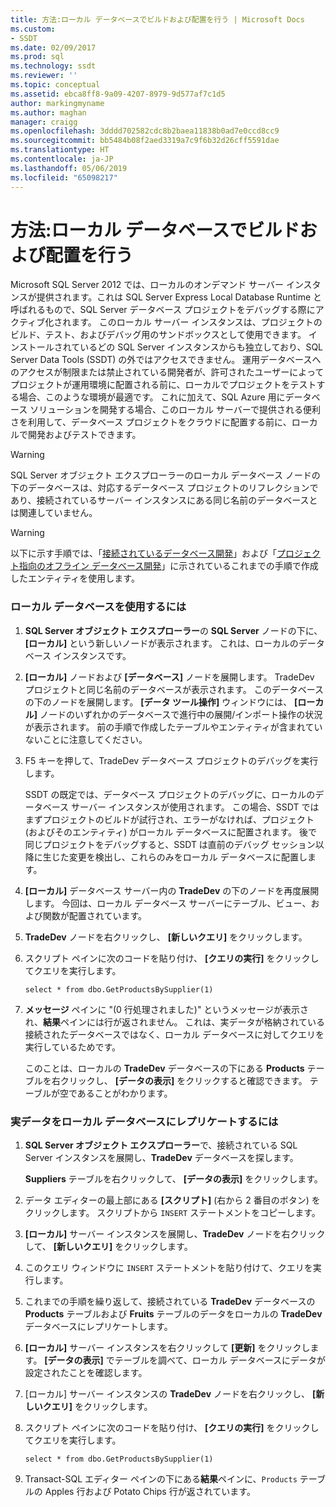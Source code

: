 ```yaml
---
title: 方法:ローカル データベースでビルドおよび配置を行う | Microsoft Docs
ms.custom:
- SSDT
ms.date: 02/09/2017
ms.prod: sql
ms.technology: ssdt
ms.reviewer: ''
ms.topic: conceptual
ms.assetid: ebca8ff8-9a09-4207-8979-9d577af7c1d5
author: markingmyname
ms.author: maghan
manager: craigg
ms.openlocfilehash: 3dddd702582cdc8b2baea11838b0ad7e0ccd8cc9
ms.sourcegitcommit: bb5484b08f2aed3319a7c9f6b32d26cff5591dae
ms.translationtype: HT
ms.contentlocale: ja-JP
ms.lasthandoff: 05/06/2019
ms.locfileid: "65098217"
---
```

# <a name="how-to-build-and-deploy-to-a-local-database"></a>方法:ローカル データベースでビルドおよび配置を行う
Microsoft SQL Server 2012 では、ローカルのオンデマンド サーバー インスタンスが提供されます。これは SQL Server Express Local Database Runtime と呼ばれるもので、SQL Server データベース プロジェクトをデバッグする際にアクティブ化されます。 このローカル サーバー インスタンスは、プロジェクトのビルド、テスト、およびデバッグ用のサンドボックスとして使用できます。 インストールされているどの SQL Server インスタンスからも独立しており、SQL Server Data Tools (SSDT) の外ではアクセスできません。 運用データベースへのアクセスが制限または禁止されている開発者が、許可されたユーザーによってプロジェクトが運用環境に配置される前に、ローカルでプロジェクトをテストする場合、このような環境が最適です。 これに加えて、SQL Azure 用にデータベース ソリューションを開発する場合、このローカル サーバーで提供される便利さを利用して、データベース プロジェクトをクラウドに配置する前に、ローカルで開発およびテストできます。  
  
> [!WARNING]  
> SQL Server オブジェクト エクスプローラーのローカル データベース ノードの下のデータベースは、対応するデータベース プロジェクトのリフレクションであり、接続されているサーバー インスタンスにある同じ名前のデータベースとは関連していません。  
  
> [!WARNING]  
> 以下に示す手順では、「[接続されているデータベース開発](../ssdt/connected-database-development.md)」および「[プロジェクト指向のオフライン データベース開発](../ssdt/project-oriented-offline-database-development.md)」に示されているこれまでの手順で作成したエンティティを使用します。  
  
### <a name="to-use-the-local-database"></a>ローカル データベースを使用するには  
  
1.  **SQL Server オブジェクト エクスプローラー**の **SQL Server** ノードの下に、 **[ローカル]** という新しいノードが表示されます。 これは、ローカルのデータベース インスタンスです。  
  
2.  **[ローカル]** ノードおよび **[データベース]** ノードを展開します。 TradeDev プロジェクトと同じ名前のデータベースが表示されます。 このデータベースの下のノードを展開します。 **[データ ツール操作]** ウィンドウには、 **[ローカル]** ノードのいずれかのデータベースで進行中の展開/インポート操作の状況が表示されます。 前の手順で作成したテーブルやエンティティが含まれていないことに注意してください。  
  
3.  F5 キーを押して、TradeDev データベース プロジェクトのデバッグを実行します。  
  
    SSDT の既定では、データベース プロジェクトのデバッグに、ローカルのデータベース サーバー インスタンスが使用されます。 この場合、SSDT ではまずプロジェクトのビルドが試行され、エラーがなければ、プロジェクト (およびそのエンティティ) がローカル データベースに配置されます。 後で同じプロジェクトをデバッグすると、SSDT は直前のデバッグ セッション以降に生じた変更を検出し、これらのみをローカル データベースに配置します。  
  
4.  **[ローカル]** データベース サーバー内の **TradeDev** の下のノードを再度展開します。 今回は、ローカル データベース サーバーにテーブル、ビュー、および関数が配置されています。  
  
5.  **TradeDev** ノードを右クリックし、 **[新しいクエリ]** をクリックします。  
  
6.  スクリプト ペインに次のコードを貼り付け、 **[クエリの実行]** をクリックしてクエリを実行します。  
  
    ```  
    select * from dbo.GetProductsBySupplier(1)  
    ```  
  
7.  **メッセージ** ペインに "(0 行処理されました)" というメッセージが表示され、**結果**ペインには行が返されません。 これは、実データが格納されている接続されたデータベースではなく、ローカル データベースに対してクエリを実行しているためです。  
  
    このことは、ローカルの **TradeDev** データベースの下にある **Products** テーブルを右クリックし、 **[データの表示]** をクリックすると確認できます。 テーブルが空であることがわかります。  
  
### <a name="to-replicate-real-data-to-the-local-database"></a>実データをローカル データベースにレプリケートするには  
  
1.  **SQL Server オブジェクト エクスプローラー**で、接続されている SQL Server インスタンスを展開し、**TradeDev** データベースを探します。  
  
    **Suppliers** テーブルを右クリックして、 **[データの表示]** をクリックします。  
  
2.  データ エディターの最上部にある **[スクリプト]** (右から 2 番目のボタン) をクリックします。 スクリプトから `INSERT` ステートメントをコピーします。  
  
3.  **[ローカル]** サーバー インスタンスを展開し、**TradeDev** ノードを右クリックして、 **[新しいクエリ]** をクリックします。  
  
4.  このクエリ ウィンドウに `INSERT` ステートメントを貼り付けて、クエリを実行します。  
  
5.  これまでの手順を繰り返して、接続されている **TradeDev** データベースの **Products** テーブルおよび **Fruits** テーブルのデータをローカルの **TradeDev** データベースにレプリケートします。  
  
6.  **[ローカル]** サーバー インスタンスを右クリックして **[更新]** をクリックします。 **[データの表示]** でテーブルを調べて、ローカル データベースにデータが設定されたことを確認します。  
  
7.  [ローカル] サーバー インスタンスの **TradeDev** ノードを右クリックし、 **[新しいクエリ]** をクリックします。  
  
8.  スクリプト ペインに次のコードを貼り付け、 **[クエリの実行]** をクリックしてクエリを実行します。  
  
    ```  
    select * from dbo.GetProductsBySupplier(1)  
    ```  
  
9. Transact\-SQL エディター ペインの下にある**結果**ペインに、`Products` テーブルの Apples 行および Potato Chips 行が返されています。  
  
